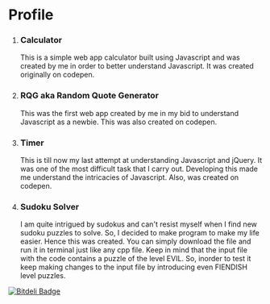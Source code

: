 # Profile
1.  <h3><b>Calculator</b></h3> <p>This is a simple web app calculator built using Javascript and was created by me in order to better understand Javascript.
                  It was created originally on codepen.</p>

2. <h3><b>RQG aka Random Quote Generator</b></h3> <p>This was the first web app created by me in my bid to understand Javascript as a newbie.
                                              This was also created on codepen.</p>

3.  <h3><b>Timer</b></h3> <p>This is till now my last attempt at understanding Javascript and jQuery. It was one of the most difficult task that I carry out.
              Developing this made me understand the intricacies of Javascript. Also, was created on codepen.</p>

4.  <h3><b>Sudoku Solver</b></h3> <p>I am quite intrigued by sudokus and can't resist myself when I find new sudoku puzzles to solve. So, I decided to make 
                      program to make my life easier. Hence this was created. You can simply download the file and run it in terminal just like any 
                      cpp file. Keep in mind that the input file with the code contains a puzzle of the level EVIL. So, inorder to test it keep
                      making changes to the input file by introducing even FIENDISH level puzzles.</p>

[![Bitdeli Badge](https://d2weczhvl823v0.cloudfront.net/viraj96/profile/trend.png)](https://bitdeli.com/free "Bitdeli Badge")

